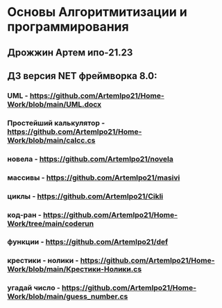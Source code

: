 # Основы Алгоритмитизации и программирования
## Дрожжин Артем ипо-21.23

## ДЗ версия NET фреймворка 8.0:
### UML - <https://github.com/ArtemIpo21/Home-Work/blob/main/UML.docx>
### Простейший калькулятор - <https://github.com/ArtemIpo21/Home-Work/blob/main/calcc.cs>
### новела - <https://github.com/ArtemIpo21/novela>
### массивы - <https://github.com/ArtemIpo21/masivi>
### циклы - <https://github.com/ArtemIpo21/Cikli>
### код-ран - <https://github.com/ArtemIpo21/Home-Work/tree/main/coderun>
### функции - <https://github.com/ArtemIpo21/def>
### крестики - нолики - <https://github.com/ArtemIpo21/Home-Work/blob/main/Крестики-Нолики.cs>
### угадай число - <https://github.com/ArtemIpo21/Home-Work/blob/main/guess_number.cs>
